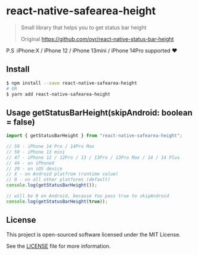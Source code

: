 # react-native-safearea-height

> Small library that helps you to get status bar height
>
> Original https://github.com/ovr/react-native-status-bar-height

P.S :iPhone:X / iPhone 12 / iPhone 13mini / iPhone 14Pro supported :heart:

## Install

```bash
$ npm install --save react-native-safearea-height
# OR
$ yarn add react-native-safearea-height
```

## Usage getStatusBarHeight(skipAndroid: boolean = false)

```js
import { getStatusBarHeight } from "react-native-safearea-height";

// 59 - iPhone 14 Pro / 14Pro Max
// 50 - iPhone 13 mini
// 47 - iPhone 12 / 12Pro / 13 / 13Pro / 13Pro Max / 14 / 14 Plus
// 44 - on iPhoneX
// 20 - on iOS device
// X - on Android platfrom (runtime value)
// 0 - on all other platforms (default)
console.log(getStatusBarHeight());

// will be 0 on Android, because You pass true to skipAndroid
console.log(getStatusBarHeight(true));
```

## License

This project is open-sourced software licensed under the MIT License.

See the [LICENSE](LICENSE) file for more information.
